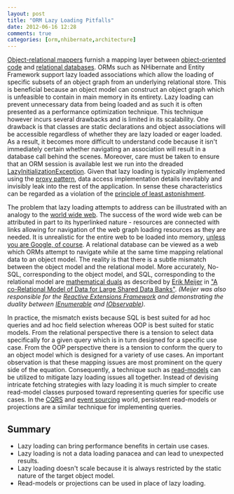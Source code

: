 ```yaml
---
layout: post
title: "ORM Lazy Loading Pitfalls"
date: 2012-06-16 12:28
comments: true
categories: [orm,nhibernate,architecture]
---
```

[Object-relational mappers](http://en.wikipedia.org/wiki/Object-relational_mapping) furnish a mapping layer between [object-oriented code](http://en.wikipedia.org/wiki/Object-oriented_programming) and [relational databases](http://en.wikipedia.org/wiki/Relational_database). ORMs such as NHibernate and Entity Framework support lazy loaded associations which allow the loading of specific subsets of an object graph from an underlying relational store. This is beneficial because an object model can construct an object graph which is unfeasible to contain in main memory in its entirety. Lazy loading can prevent unnecessary data from being loaded and as such it is often presented as a performance optimization technique. This technique however incurs several drawbacks and is limited in its scalability. One drawback is that classes are static declarations and object associations will be accessible regardless of whether they are lazy loaded or eager loaded. As a result, it becomes more difficult to understand code because it isn't immediately certain whether navigating an association will result in a database call behind the scenes. Moreover, care must be taken to ensure that an ORM session is available lest we run into the dreaded [LazyInitializationException](http://docs.jboss.org/hibernate/core/3.5/api/org/hibernate/LazyInitializationException.html). Given that lazy loading is typically implemented using the [proxy pattern](http://en.wikipedia.org/wiki/Proxy_pattern), data access implementation details inevitably and invisibly leak into the rest of the application. In sense these characteristics can be regarded as a violation of the [principle of least astonishment](http://en.wikipedia.org/wiki/Principle_of_least_astonishment).

<!--more-->

The problem that lazy loading attempts to address can be illustrated with an analogy to the [world wide web](http://en.wikipedia.org/wiki/World_Wide_Web). The success of the word wide web can be attributed in part to its hyperlinked nature - resources are connected with links allowing for navigation of the web graph loading resources as they are needed. It is unrealistic for the entire web to be loaded into memory, [unless you are Google, of course](http://jots.mypopescu.com/post/219463131/google-can-keep-all-web-in-memory). A relational database can be viewed as a web which ORMs attempt to navigate while at the same time mapping relational data to an object model. The reality is that there is a subtle mismatch between the object model and the relational model. More accurately, No-SQL, corresponding to the object model, and SQL, corresponding to the relational model are [mathematical duals](http://bit.ly/KQoKA6) as described by [Erik Meijer](http://research.microsoft.com/en-us/um/people/emeijer/) in ["A co-Relational Model of Data for Large Shared Data Banks"](http://queue.acm.org/detail.cfm?id=1961297). _(Meijer was also responsible for the [Reactive Extensions Framework](http://msdn.microsoft.com/en-us/data/gg577609.aspx) and demonstrating the duality between [IEnumerable<T>](http://msdn.microsoft.com/en-us/library/9eekhta0.aspx) and [IObservable<T>](http://msdn.microsoft.com/en-us/library/dd990377.aspx))._ 

In practice, the mismatch exists because SQL is best suited for ad hoc queries and ad hoc field selection whereas OOP is best suited for static models. From the relational perspective there is a tension to select data specifically for a given query which is in turn designed for a specific use case. From the OOP perspective there is a tension to conform the query to an object model which is designed for a variety of use cases. An important observation is that these mapping issues are most prominent on the query side of the equation. Consequently, a technique such as [read-models](http://gorodinski.com/blog/2012/04/25/read-models-as-a-tactical-pattern-in-domain-driven-design-ddd/) can be utilized to mitigate lazy loading issues all together. Instead of devising intricate fetching strategies with lazy loading it is much simpler to create read-model classes purposed toward representing queries for specific use cases. In the [CQRS](http://martinfowler.com/bliki/CQRS.html) and [event sourcing](http://martinfowler.com/eaaDev/EventSourcing.html) world, persistent read-models or projections are a similar technique for implementing queries.

## Summary
- Lazy loading can bring performance benefits in certain use cases.
- Lazy loading is not a data loading panacea and can lead to unexpected results.
- Lazy loading doesn't scale because it is always restricted by the static nature of the target object model.
- Read-models or projections can be used in place of lazy loading.

